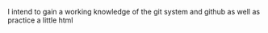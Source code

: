 I intend to gain a working knowledge of the git system and github as well as practice a little html
